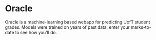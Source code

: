 # Oracle

Oracle is a machine-learning based webapp for predicting UofT student grades. Models were trained on years of past data, enter your marks-to-date to see how you'll do.  
